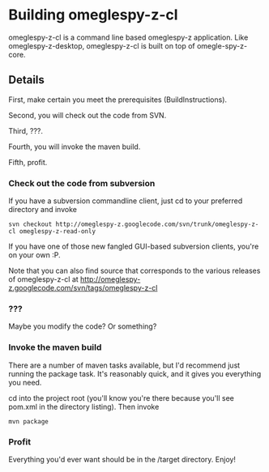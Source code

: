 # Building omeglespy-z-cl #

omeglespy-z-cl is a command line based omeglespy-z application. Like omeglespy-z-desktop, omeglespy-z-cl is built on top of omegle-spy-z-core.

## Details ##

First, make certain you meet the prerequisites (BuildInstructions).

Second, you will check out the code from SVN.

Third, ???.

Fourth, you will invoke the maven build.

Fifth, profit.

### Check out the code from subversion ###

If you have a subversion commandline client, just cd to your preferred directory and invoke

```
svn checkout http://omeglespy-z.googlecode.com/svn/trunk/omeglespy-z-cl omeglespy-z-read-only
```

If you have one of those new fangled GUI-based subversion clients, you're on your own :P.

Note that you can also find source that corresponds to the various releases of omeglespy-z-cl at http://omeglespy-z.googlecode.com/svn/tags/omeglespy-z-cl

### ??? ###

Maybe you modify the code? Or something?

### Invoke the maven build ###

There are a number of maven tasks available, but I'd recommend just running the package task. It's reasonably quick, and it gives you everything you need.

cd into the project root (you'll know you're there because you'll see pom.xml in the directory listing). Then invoke

```
mvn package
```

### Profit ###

Everything you'd ever want should be in the /target directory. Enjoy!